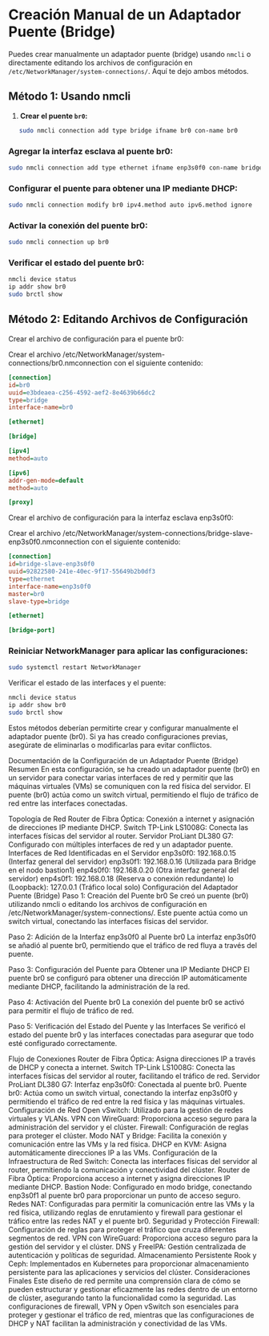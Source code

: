# Creación Manual de un Adaptador Puente (Bridge)

Puedes crear manualmente un adaptador puente (bridge) usando `nmcli` o directamente editando los archivos de configuración en `/etc/NetworkManager/system-connections/`. Aquí te dejo ambos métodos.

## Método 1: Usando nmcli

1. **Crear el puente `br0`:**

```bash
   sudo nmcli connection add type bridge ifname br0 con-name br0
```

### Agregar la interfaz esclava al puente br0:

```bash
sudo nmcli connection add type ethernet ifname enp3s0f0 con-name bridge-slave-enp3s0f0 master br0
```

### Configurar el puente para obtener una IP mediante DHCP:

```bash
sudo nmcli connection modify br0 ipv4.method auto ipv6.method ignore
```

### Activar la conexión del puente br0:

```bash
sudo nmcli connection up br0
```

### Verificar el estado del puente br0:

```bash
nmcli device status
ip addr show br0
sudo brctl show
```

## Método 2: Editando Archivos de Configuración

Crear el archivo de configuración para el puente br0:

Crear el archivo /etc/NetworkManager/system-connections/br0.nmconnection con el siguiente contenido:

```ini
[connection]
id=br0
uuid=e3bdeaea-c256-4592-aef2-8e4639b66dc2
type=bridge
interface-name=br0

[ethernet]

[bridge]

[ipv4]
method=auto

[ipv6]
addr-gen-mode=default
method=auto

[proxy]
```

Crear el archivo de configuración para la interfaz esclava enp3s0f0:

Crear el archivo /etc/NetworkManager/system-connections/bridge-slave-enp3s0f0.nmconnection con el siguiente contenido:

```ini
[connection]
id=bridge-slave-enp3s0f0
uuid=92822580-241e-40ec-9f17-55649b2b0df3
type=ethernet
interface-name=enp3s0f0
master=br0
slave-type=bridge

[ethernet]

[bridge-port]
```

### Reiniciar NetworkManager para aplicar las configuraciones:

```bash
sudo systemctl restart NetworkManager
```

Verificar el estado de las interfaces y el puente:

```bash
nmcli device status
ip addr show br0
sudo brctl show
```

Estos métodos deberían permitirte crear y configurar manualmente el adaptador puente (br0). Si ya has creado configuraciones previas, asegúrate de eliminarlas o modificarlas para evitar conflictos.




Documentación de la Configuración de un Adaptador Puente (Bridge)
Resumen
En esta configuración, se ha creado un adaptador puente (br0) en un servidor para conectar varias interfaces de red y permitir que las máquinas virtuales (VMs) se comuniquen con la red física del servidor. El puente (br0) actúa como un switch virtual, permitiendo el flujo de tráfico de red entre las interfaces conectadas.

Topología de Red
Router de Fibra Óptica: Conexión a internet y asignación de direcciones IP mediante DHCP.
Switch TP-Link LS1008G: Conecta las interfaces físicas del servidor al router.
Servidor ProLiant DL380 G7: Configurado con múltiples interfaces de red y un adaptador puente.
Interfaces de Red Identificadas en el Servidor
enp3s0f0: 192.168.0.15 (Interfaz general del servidor)
enp3s0f1: 192.168.0.16 (Utilizada para Bridge en el nodo bastion1)
enp4s0f0: 192.168.0.20 (Otra interfaz general del servidor)
enp4s0f1: 192.168.0.18 (Reserva o conexión redundante)
lo (Loopback): 127.0.0.1 (Tráfico local solo)
Configuración del Adaptador Puente (Bridge)
Paso 1: Creación del Puente br0
Se creó un puente (br0) utilizando nmcli o editando los archivos de configuración en /etc/NetworkManager/system-connections/. Este puente actúa como un switch virtual, conectando las interfaces físicas del servidor.

Paso 2: Adición de la Interfaz enp3s0f0 al Puente br0
La interfaz enp3s0f0 se añadió al puente br0, permitiendo que el tráfico de red fluya a través del puente.

Paso 3: Configuración del Puente para Obtener una IP Mediante DHCP
El puente br0 se configuró para obtener una dirección IP automáticamente mediante DHCP, facilitando la administración de la red.

Paso 4: Activación del Puente br0
La conexión del puente br0 se activó para permitir el flujo de tráfico de red.

Paso 5: Verificación del Estado del Puente y las Interfaces
Se verificó el estado del puente br0 y las interfaces conectadas para asegurar que todo esté configurado correctamente.

Flujo de Conexiones
Router de Fibra Óptica: Asigna direcciones IP a través de DHCP y conecta a internet.
Switch TP-Link LS1008G: Conecta las interfaces físicas del servidor al router, facilitando el tráfico de red.
Servidor ProLiant DL380 G7:
Interfaz enp3s0f0: Conectada al puente br0.
Puente br0: Actúa como un switch virtual, conectando la interfaz enp3s0f0 y permitiendo el tráfico de red entre la red física y las máquinas virtuales.
Configuración de Red
Open vSwitch: Utilizado para la gestión de redes virtuales y VLANs.
VPN con WireGuard: Proporciona acceso seguro para la administración del servidor y el clúster.
Firewall: Configuración de reglas para proteger el clúster.
Modo NAT y Bridge: Facilita la conexión y comunicación entre las VMs y la red física.
DHCP en KVM: Asigna automáticamente direcciones IP a las VMs.
Configuración de la Infraestructura de Red
Switch: Conecta las interfaces físicas del servidor al router, permitiendo la comunicación y conectividad del clúster.
Router de Fibra Óptica: Proporciona acceso a internet y asigna direcciones IP mediante DHCP.
Bastion Node: Configurado en modo bridge, conectando enp3s0f1 al puente br0 para proporcionar un punto de acceso seguro.
Redes NAT: Configuradas para permitir la comunicación entre las VMs y la red física, utilizando reglas de enrutamiento y firewall para gestionar el tráfico entre las redes NAT y el puente br0.
Seguridad y Protección
Firewall: Configuración de reglas para proteger el tráfico que cruza diferentes segmentos de red.
VPN con WireGuard: Proporciona acceso seguro para la gestión del servidor y el clúster.
DNS y FreeIPA: Gestión centralizada de autenticación y políticas de seguridad.
Almacenamiento Persistente
Rook y Ceph: Implementados en Kubernetes para proporcionar almacenamiento persistente para las aplicaciones y servicios del clúster.
Consideraciones Finales
Este diseño de red permite una comprensión clara de cómo se pueden estructurar y gestionar eficazmente las redes dentro de un entorno de clúster, asegurando tanto la funcionalidad como la seguridad. Las configuraciones de firewall, VPN y Open vSwitch son esenciales para proteger y gestionar el tráfico de red, mientras que las configuraciones de DHCP y NAT facilitan la administración y conectividad de las VMs.